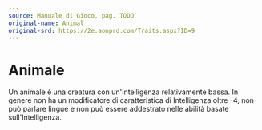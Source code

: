 ```yaml
---
source: Manuale di Gioco, pag. TODO
original-name: Animal
original-srd: https://2e.aonprd.com/Traits.aspx?ID=9
---
```


# Animale

Un animale è una creatura con un'Intelligenza relativamente bassa. In genere non
ha un modificatore di caratteristica di Intelligenza oltre -4, non può parlare
lingue e non può essere addestrato nelle abilità basate sull'Intelligenza.

